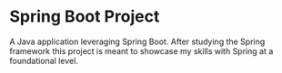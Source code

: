 # Spring Boot Project

A Java application leveraging Spring Boot. After studying the Spring framework this project is meant to showcase my skills with Spring at a foundational level.
